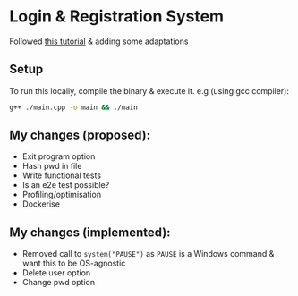 # Login & Registration System

Followed [this tutorial](https://www.youtube.com/watch?v=I_aWPGCaaFA) & adding some adaptations

## Setup

To run this locally, compile the binary & execute it. e.g (using gcc compiler):
```bash
g++ ./main.cpp -o main && ./main
```

## My changes (proposed):
* Exit program option
* Hash pwd in file
* Write functional tests
* Is an e2e test possible?
* Profiling/optimisation
* Dockerise

## My changes (implemented):
* Removed call to `system("PAUSE")` as `PAUSE` is a Windows command & want this to be OS-agnostic
* Delete user option
* Change pwd option
